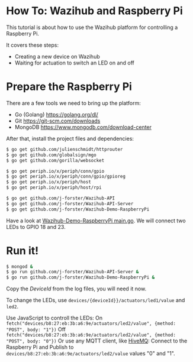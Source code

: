 # How To: Wazihub and Raspberry Pi

This tutorial is about how to use the Wazihub platform for controlling a Raspberry Pi.

It covers these steps:
- Creating a new device on Wazihub
- Waiting for actuation to switch an LED on and off

# Prepare the Raspberry Pi

There are a few tools we need to bring up the platform:
- Go (Golang) https://golang.org/dl/
- Git https://git-scm.com/downloads
- MongoDB https://www.mongodb.com/download-center

After that, install the project files and dependencies:

```bash
$ go get github.com/julienschmidt/httprouter
$ go get github.com/globalsign/mgo
$ go get github.com/gorilla/websocket

$ go get periph.io/x/periph/conn/gpio
$ go get periph.io/x/periph/conn/gpio/gpioreg
$ go get periph.io/x/periph/host
$ go get periph.io/x/periph/host/rpi

$ go get github.com/j-forster/Wazihub-API
$ go get github.com/j-forster/Wazihub-API-Server
$ go get github.com/j-forster/Wazihub-Demo-RaspberryPi
```

Have a look at [Wazihub-Demo-RaspberryPi main.go](https://github.com/j-forster/Wazihub-Demo-RaspberryPi/blob/master/main.go). We will connect two LEDs to GPIO 18 and 23.

# Run it!

```bash
$ mongod &
$ go run github.com/j-forster/Wazihub-API-Server &
$ go run github.com/j-forster/Wazihub-Demo-RaspberryPi &
```

Copy the *DeviceId* from the log files, you will need it now.

To change the LEDs, use `devices/{deviceId}}/actuators/led1/value` and `led2`.

Use JavaScript to controll the LEDs:
On `fetch("devices/b8:27:eb:3b:a6:9e/actuators/led2/value", {method: "POST", body: "1"})`
Off `fetch("devices/b8:27:eb:3b:a6:9e/actuators/led2/value", {method: "POST", body: "0"})`
Or use any MQTT client, like [HiveMQ](http://www.hivemq.com/demos/websocket-client/):
Connect to the Raspberry Pi and Publish to `devices/b8:27:eb:3b:a6:9e/actuators/led2/value` values "0" and "1".
